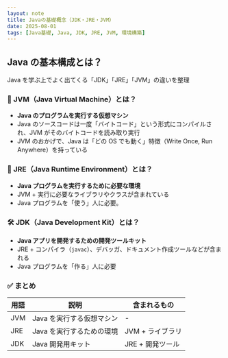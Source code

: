```yaml
---
layout: note
title: Javaの基礎概念（JDK・JRE・JVM）
date: 2025-08-01
tags: [Java基礎, Java, JDK, JRE, JVM, 環境構築]
---
```


## Java の基本構成とは？

Java を学ぶ上でよく出てくる「JDK」「JRE」「JVM」の違いを整理

### 🧱 JVM（Java Virtual Machine）とは？

- **Java のプログラムを実行する仮想マシン**
- Java のソースコードは一度「バイトコード」という形式にコンパイルされ、JVM がそのバイトコードを読み取り実行
- JVM のおかげで、Java は「どの OS でも動く」特徴（Write Once, Run Anywhere）を持っている

### 🧃 JRE（Java Runtime Environment）とは？

- **Java プログラムを実行するために必要な環境**
- JVM + 実行に必要なライブラリやクラスが含まれている
- Java プログラムを「使う」人に必要。

### 🛠️ JDK（Java Development Kit）とは？

- **Java アプリを開発するための開発ツールキット**
- JRE + コンパイラ（`javac`）、デバッガ、ドキュメント作成ツールなどが含まれる
- Java プログラムを「作る」人に必要

### ✅ まとめ

| 用語 | 説明                      | 含まれるもの     |
| ---- | ------------------------- | ---------------- |
| JVM  | Java を実行する仮想マシン | -                |
| JRE  | Java を実行するための環境 | JVM + ライブラリ |
| JDK  | Java 開発用キット         | JRE + 開発ツール |
